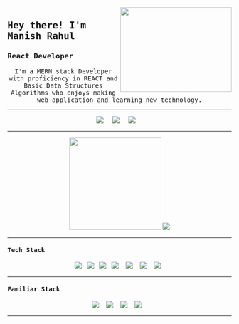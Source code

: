 <!-- giphy image -->
<img src ="https://media.giphy.com/media/yAGIvCiwPJn5C/giphy.gif" align="right" width="250" height="190" />

<!-- Introduction -->
<h2><samp><strong>Hey there! I'm Manish Rahul </strong></samp></h2>

<h3> <samp>React Developer</samp></h3>

<p align='center'><samp>
I'm a MERN stack Developer with proficiency in REACT and Basic Data Structures Algorithms who enjoys making web application and learning new technology.
</samp></p>

<hr>

<p align='center'>
  <a href="https://manishrahul.netlify.app"><img src="https://img.shields.io/badge/portfolio-%23c21325.svg?&style=for-the-badge&logo=&logoColor=white" /></a>&nbsp;&nbsp;&nbsp;&nbsp;
  <a href="https://www.hackerrank.com/ManishRahul?hr_r=1"><img src="https://img.shields.io/badge/hackerrank-%23339933.svg?&style=for-the-badge&logo=hackerrank&logoColor=white" /></a>&nbsp;&nbsp;&nbsp;&nbsp;
  <a href="https://www.linkedin.com/in/manish-rahul"><img src="https://img.shields.io/badge/linkedin-%230077B5.svg?&style=for-the-badge&logo=linkedin&logoColor=white" /></a>&nbsp;&nbsp;&nbsp;&nbsp;
</p>

<hr>

<p align='center'>
  <img src="https://github-readme-stats.vercel.app/api?username=mrmani15&theme=merko&show_icons=true&count_private=true" height="207px" />
  <img src="https://github-readme-stats.vercel.app/api/top-langs/?username=mrmani15&theme=merko"/>
</P>

<hr>

<h4><samp> Tech Stack </samp></h4>
<p align='center'>
  <img src="https://img.shields.io/badge/html5%20-%23e34f26.svg?&style=for-the-badge&logo=html5&logoColor=white" />&nbsp;&nbsp;  <img src="https://img.shields.io/badge/css3%20-%231572B6.svg?&style=for-the-badge&logo=css3&logoColor=white" />&nbsp;&nbsp; <img src="https://img.shields.io/badge/javascript%20-%23cc6699.svg?&style=for-the-badge&logo=javascript&logoColor=white" />&nbsp;&nbsp; <img src="https://img.shields.io/badge/react%20-%23c21325.svg?&style=for-the-badge&logo=react&logoColor=white" />&nbsp;&nbsp;&nbsp; <img src="https://img.shields.io/badge/react%20redux%20-%23e34f26.svg?&style=for-the-badge&logo=redux&logoColor=white"/>&nbsp;&nbsp;&nbsp;  <img src="https://img.shields.io/badge/jquery-%231572B6.svg?&style=for-the-badge&logo=jquery&logoColor=white" />&nbsp;&nbsp;&nbsp;   <img src="https://img.shields.io/badge/bootstrap%20-%23cc6699.svg?&style=for-the-badge&logo=bootstrap&logoColor=white" />&nbsp;&nbsp;
</p>

<hr>

<h4><samp> Familiar Stack </samp></h4>

<p align='center'>
<img src="https://img.shields.io/badge/express%20-%23c21325.svg?&style=for-the-badge&logoColor=white" />&nbsp;&nbsp;&nbsp;  <img src="https://img.shields.io/badge/mongodb%20-%23e34f26.svg?&style=for-the-badge&logo=mongodb&logoColor=white" />&nbsp;&nbsp;&nbsp;  <img src="https://img.shields.io/badge/firebase%20-%231572B6.svg?&style=for-the-badge&logo=firebase&logoColor=white"/>&nbsp;&nbsp;&nbsp;  <img src="https://img.shields.io/badge/react Native%20-%23cc6699.svg?&style=for-the-badge&logo=react&native&logoColor=white"/>&nbsp;&nbsp;&nbsp;
</p>
<hr>
